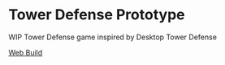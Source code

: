 # Tower Defense Prototype

WIP Tower Defense game inspired by Desktop Tower Defense

[Web Build](https://tomgia.com/ProtectTheOrb/)
